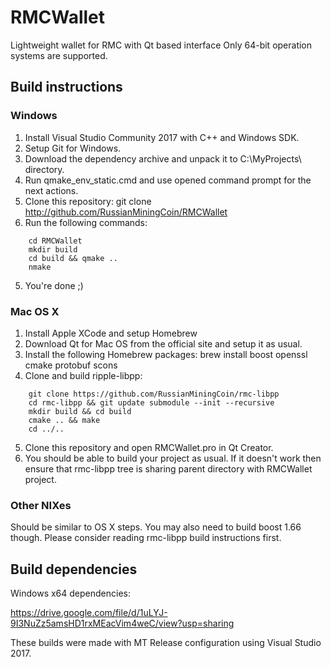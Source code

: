 # RMCWallet
Lightweight wallet for RMC with Qt based interface 
Only 64-bit operation systems are supported.

## Build instructions

### Windows
1. Install Visual Studio Community 2017 with C++ and Windows SDK.
2. Setup Git for Windows.
2. Download the dependency archive and unpack it to C:\MyProjects\ directory.
3. Run qmake_env_static.cmd and use opened command prompt for the next actions.
3. Clone this repository:
    git clone http://github.com/RussianMiningCoin/RMCWallet
4. Run the following commands:
```
    cd RMCWallet
    mkdir build
    cd build && qmake ..
    nmake
```    
5. You're done ;)

### Mac OS X
1. Install Apple XCode and setup Homebrew
2. Download Qt for Mac OS  from the official site and setup it as usual.
3. Install the following Homebrew packages:
    brew install boost openssl cmake protobuf scons
4. Clone and build ripple-libpp:
```
    git clone https://github.com/RussianMiningCoin/rmc-libpp
    cd rmc-libpp && git update submodule --init --recursive
    mkdir build && cd build
    cmake .. && make
    cd ../..
```
5. Clone this repository and open RMCWallet.pro in Qt Creator.
6. You should be able to build your project as usual. If it doesn't work then ensure that rmc-libpp tree is sharing parent directory with RMCWallet project.

### Other NIXes
Should be similar to OS X steps. You may also need to build boost 1.66 though. Please consider reading rmc-libpp build instructions first.

## Build dependencies

Windows x64 dependencies:

https://drive.google.com/file/d/1uLYJ-9I3NuZz5amsHD1rxMEacVim4weC/view?usp=sharing

These builds were made with MT Release configuration using Visual Studio 2017.
